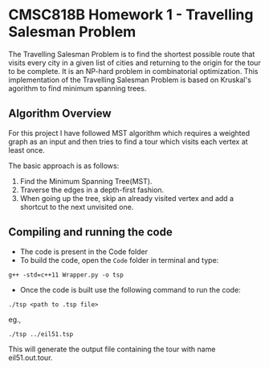# CMSC818B Homework 1 - Travelling Salesman Problem
The Travelling Salesman Problem is to find the shortest possible route that visits every city in a given list of cities and returning to the origin for the tour to be complete. It is an NP-hard problem in combinatorial optimization. This implementation of the Travelling Salesman Problem is based on Kruskal's agorithm to find minimum spanning trees.

## Algorithm Overview
For this project I have followed MST algorithm which requires a weighted graph as an input and then tries to find a tour which visits each vertex at least once.

The basic approach is as follows:
1. Find the Minimum Spanning Tree(MST).
2. Traverse the edges in a depth-first fashion.
3. When going up the tree, skip an already visited vertex and add a shortcut to the next unvisited one.

## Compiling and running the code
- The code is present in the Code folder
- To build the code, open the `Code` folder in terminal and type:
```
g++ -std=c++11 Wrapper.py -o tsp
```
- Once the code is built use the following command to run the code:
```
./tsp <path to .tsp file>
```
eg.,
```
./tsp ../eil51.tsp
```
This will generate the output file containing the tour with name eil51.out.tour.
